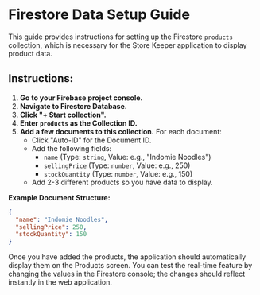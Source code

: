 # Firestore Data Setup Guide

This guide provides instructions for setting up the Firestore `products` collection, which is necessary for the Store Keeper application to display product data.

## Instructions:

1.  **Go to your Firebase project console.**
2.  **Navigate to Firestore Database.**
3.  **Click "+ Start collection".**
4.  **Enter `products` as the Collection ID.**
5.  **Add a few documents to this collection.** For each document:
    *   Click "Auto-ID" for the Document ID.
    *   Add the following fields:
        *   `name` (Type: `string`, Value: e.g., "Indomie Noodles")
        *   `sellingPrice` (Type: `number`, Value: e.g., 250)
        *   `stockQuantity` (Type: `number`, Value: e.g., 150)
    *   Add 2-3 different products so you have data to display.

**Example Document Structure:**

```json
{
  "name": "Indomie Noodles",
  "sellingPrice": 250,
  "stockQuantity": 150
}
```

Once you have added the products, the application should automatically display them on the Products screen. You can test the real-time feature by changing the values in the Firestore console; the changes should reflect instantly in the web application.